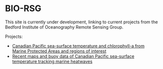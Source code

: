 # BIO-RSG

This site is currently under development, linking to current projects from the Bedford Institute of Oceanography Remote Sensing Group.

Projects:

* [Canadian Pacific sea-surface temperature and chlorophyll-a from Marine Protected Areas and regions of interest](https://bio-rsg.github.io/SST_Chla_Report.html)
* [Recent maps and buoy data of Canadian Pacific sea-surface temperature tracking marine heatwaves](https://github.com/BIO-RSG/Pacific_SST_NRT_Monitoring)
